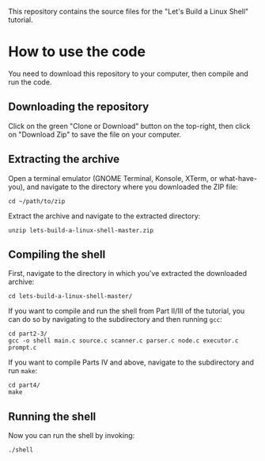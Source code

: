 This repository contains the source files for the "Let's Build a Linux Shell" tutorial.

# How to use the code

You need to download this repository to your computer, then compile and run the code.

## Downloading the repository

Click on the green "Clone or Download" button on the top-right, then click on "Download Zip" to save the file on your computer.

## Extracting the archive

Open a terminal emulator (GNOME Terminal, Konsole, XTerm, or what-have-you), and navigate to the directory where you downloaded the ZIP file:
```
cd ~/path/to/zip
```
Extract the archive and navigate to the extracted directory:
```
unzip lets-build-a-linux-shell-master.zip
```
## Compiling the shell
First, navigate to the directory in which you've extracted the downloaded archive:
```
cd lets-build-a-linux-shell-master/
```
If you want to compile and run the shell from Part II/III of the tutorial, you can do so by navigating to the subdirectory and then running `gcc`:
```
cd part2-3/
gcc -o shell main.c source.c scanner.c parser.c node.c executor.c prompt.c
```
If you want to compile Parts IV and above, navigate to the subdirectory and run `make`:
```
cd part4/
make
```
## Running the shell
Now you can run the shell by invoking:
```
./shell
```
